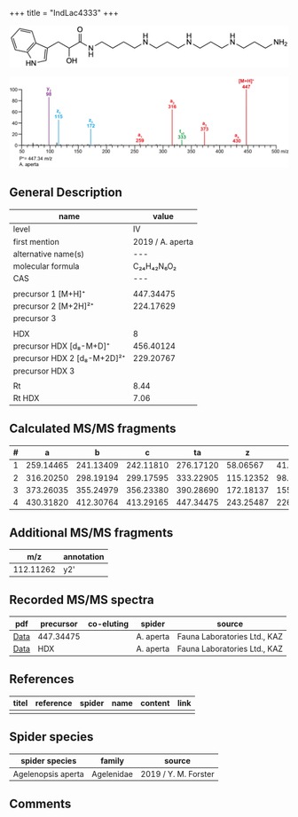 +++
title = "IndLac4333"
+++

![](/img/IndLac4333.png)

![](/img_MSMS/447_IndLac4333_Aa.png?classes=border)

## General Description

| name                        | value            |
|-----------------------------|------------------|
| level                       | IV               |
| first mention               | 2019 / A. aperta |
| alternative name(s)         | ---              |
| molecular formula           | C₂₄H₄₂N₆O₂       |
| CAS                         | ---              |
|                             |                  |
| precursor 1 [M+H]⁺          | 447.34475        |
| precursor 2 [M+2H]²⁺        | 224.17629        |
| precursor 3                 |                  |
|                             |                  |
| HDX                         | 8                |
| precursor HDX   [d₈-M+D]⁺   | 456.40124        |
| precursor HDX 2 [d₈-M+2D]²⁺ | 229.20767        |
| precursor HDX 3             |                  |
|                             |                  |
| Rt                          | 8.44             |
| Rt HDX                      | 7.06             |

## Calculated MS/MS fragments

| # | a         | b         | c         | ta        | z         | y         | tz        |
|---|-----------|-----------|-----------|-----------|-----------|-----------|-----------|
| 1 | 259.14465 | 241.13409 | 242.11810 | 276.17120 | 58.06567  | 41.03912  | 75.09222  |
| 2 | 316.20250 | 298.19194 | 299.17595 | 333.22905 | 115.12352 | 98.09697  | 132.15007 |
| 3 | 373.26035 | 355.24979 | 356.23380 | 390.28690 | 172.18137 | 155.15482 | 189.20792 |
| 4 | 430.31820 | 412.30764 | 413.29165 | 447.34475 | 243.25487 | 226.22832 | 260.28142 |

## Additional MS/MS fragments

| m/z       | annotation |
|-----------|------------|
| 112.11262 | y2'        |

## Recorded MS/MS spectra

| pdf                                             | precursor | co-eluting | spider    | source                       |
|-------------------------------------------------|-----------|------------|-----------|------------------------------|
| [Data](/pdf/A-aperta/447_IndLac4333_Aa.pdf)     | 447.34475 |            | A. aperta | Fauna Laboratories Ltd., KAZ |
| [Data](/pdf/A-aperta/447_IndLac4333_Aa_HDX.pdf) | HDX       |            | A. aperta | Fauna Laboratories Ltd., KAZ |

## References

| titel     | reference   | spider    | name   | content  | link |
|-----------|-------------|-----------|--------|----------|-----|
|           |             |           |        |          |     |

## Spider species

| spider species     | family     | source               |
|--------------------|------------|----------------------|
| Agelenopsis aperta | Agelenidae | 2019 / Y. M. Forster |

## Comments